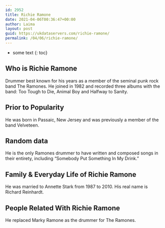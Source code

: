 ```yaml
---
id: 2952
title: Richie Ramone
date: 2021-04-06T00:36:47+00:00
author: Laima
layout: post
guid: https://ukdataservers.com/richie-ramone/
permalink: /04/06/richie-ramone/
---
```


* some text
{: toc}


## Who is Richie Ramone
                  
                  
                  
Drummer best known for his years as a member of the seminal punk rock band The Ramones. He joined in 1982 and recorded three albums with the band: Too Tough to Die, Animal Boy and Halfway to Sanity.
                  
              
            
              
            
                
                
                
## Prior to Popularity
                  
                  
                  
He was born in Passaic, New Jersey and was previously a member of the band Velveteen.
                  
              
            
              
            
                
                
                
## Random data
                  
                  
                  
He is the only Ramones drummer to have written and composed songs in their entirety, including &#8220;Somebody Put Something In My Drink.&#8221;
                  
              
            
              
            
                
                
                
## Family & Everyday Life of Richie Ramone
                  
                  
                  
He was married to Annette Stark from 1987 to 2010. His real name is Richard Reinhardt.
                  
              
            
              
            
                
                
                
## People Related With Richie Ramone
                  
                  
                  
He replaced Marky Ramone as the drummer for The Ramones.
                  
              
            
              
            
                
              
            
              
              
            
            
              
            
          
          
          
